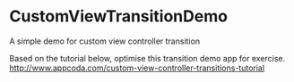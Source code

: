 # CustomViewTransitionDemo
A simple demo for custom view controller transition

Based on the tutorial below, optimise this transition demo app for exercise.
http://www.appcoda.com/custom-view-controller-transitions-tutorial
